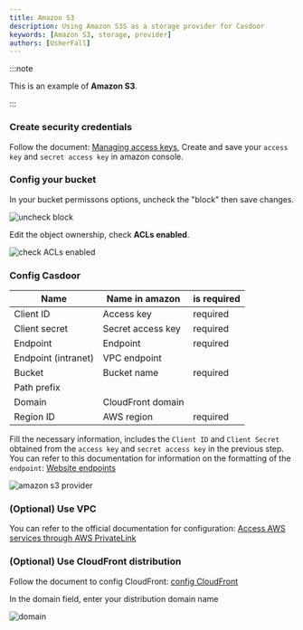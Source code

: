 ```yaml
---
title: Amazon S3
description: Using Amazon S3S as a storage provider for Casdoor
keywords: [Amazon S3, storage, provider]
authors: [UsherFall]
---
```


:::note

This is an example of **Amazon S3**.

:::

### Create security credentials

Follow the document: [Managing access keys](https://docs.aws.amazon.com/IAM/latest/UserGuide/id_credentials_access-keys.html), Create and save your `access key` and `secret access key` in amazon console.

### Config your bucket

In your bucket permissons options, uncheck the "block" then save changes.

![uncheck block](/img/providers/storage/amazonNoBlock.png)

Edit the object ownership, check **ACLs enabled**.

![check ACLs enabled](/img/providers/storage/amazonOwnership.png)

### Config Casdoor

| Name                | Name in amazon    | is required |
|---------------------|-------------------|-------------|
| Client ID           | Access key        | required    |
| Client secret       | Secret access key | required    |
| Endpoint            | Endpoint          | required    |
| Endpoint (intranet) | VPC endpoint      |             |
| Bucket              | Bucket name       | required    |
| Path prefix         |                   |             |
| Domain              | CloudFront domain |             |
| Region ID           | AWS region        | required    |

Fill the necessary information, includes the `Client ID` and `Client Secret` obtained from the `access key` and `secret access key` in the previous step. You can refer to this documentation for information on the formatting of the `endpoint`: [Website endpoints](https://docs.aws.amazon.com/AmazonS3/latest/userguide/WebsiteEndpoints.html)

![amazon s3 provider](/img/providers/storage/amazonProvider.png)

### (Optional) Use VPC

You can refer to the official documentation for configuration: [Access AWS services through AWS PrivateLink](https://docs.aws.amazon.com/vpc/latest/privatelink/privatelink-access-aws-services.html)

### (Optional) Use CloudFront distribution

Follow the document to config CloudFront: [config CloudFront](https://docs.aws.amazon.com/AmazonCloudFront/latest/DeveloperGuide/GettingStarted.SimpleDistribution.html)

In the domain field, enter your distribution domain name

![domain](/img/providers/storage/amazonCloudFront.png)
